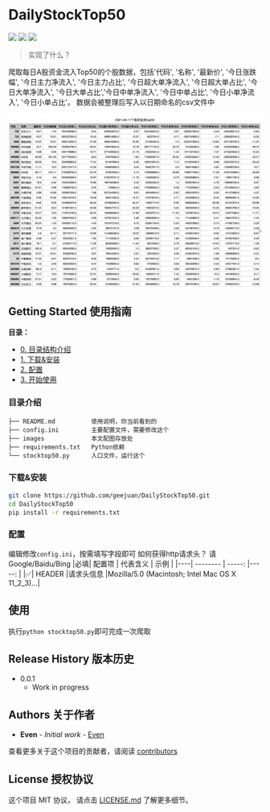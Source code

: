 # DailyStockTop50
![](https://img.shields.io/badge/Python-3.x-blue) ![](https://img.shields.io/badge/license-MIT-green)
![](https://img.shields.io/badge/%E5%8F%8D%E9%A6%88-geejuanxu%40gmail.com-red)
> 实现了什么？

爬取每日A股资金流入Top50的个股数据，包括'代码', '名称', '最新价', '今日涨跌幅', '今日主力净流入', '今日主力占比', '今日超大单净流入', '今日超大单占比', '今日大单净流入', '今日大单占比','今日中单净流入', '今日中单占比', '今日小单净流入', '今日小单占比'。
数据会被整理后写入以日期命名的csv文件中

![](https://github.com/geejuan/DailyStockTop50/blob/main/img/Screenshot%202021-04-11%20at%2011.52.18%20PM.png)

## Getting Started 使用指南

**目录：**
* [0. 目录结构介绍](#menu)
* [1. 下载&安装](#f1)
* [2. 配置](#f2)
* [3. 开始使用](#f3)



### 目录介绍

```
├── README.md          使用说明，你当前看到的
├── config.ini         主要配置文件，需要修改这个
├── images             本文配图存放处
├── requirements.txt   Python依赖
└── stocktop50.py      入口文件，运行这个
```

### 下载&安装

```bash
git clone https://github.com/geejuan/DailyStockTop50.git
cd DailyStockTop50
pip install -r requirements.txt
```


### 配置

编辑修改`config.ini`，按需填写字段即可
如何获得http请求头？ 请Google/Baidu/Bing
|必填| 配置项        | 代表含义 | 示例 |
|----| --------      | -----:   |-----:   | 
|✅| HEADER     |请求头信息 |Mozilla/5.0 (Macintosh; Intel Mac OS X 11_2_3)…|

## 使用

执行`python stocktop50.py`即可完成一次爬取


## Release History 版本历史

* 0.0.1
    * Work in progress

## Authors 关于作者

* **Even** - *Initial work* - [Even](geejuanxu@gmail.com)

查看更多关于这个项目的贡献者，请阅读 [contributors](#) 

## License 授权协议

这个项目 MIT 协议， 请点击 [LICENSE.md](LICENSE.md) 了解更多细节。
